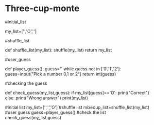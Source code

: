 # Three-cup-monte
#initial_list

my_list=['','O','']

#shuffle_list

def shuffle_list(my_list):
    shuffle(my_list)
    return my_list
    
#user_guess
    
  def player_guess():
    guess=''
    while guess not in ['0','1','2']:
        guess=input("Pick a number 0,1 or 2")
    return int(guess)
    
   #checking the guess
    
   def check_guess(my_list,guess):
    if my_list[guess]=='O':
        print("Correct")
    else:
        print("Wrong answer")
        print(my_list)
        
#initial list
my_list=['','','O']
#shuffle list
mixedup_list=shuffle_list(my_list)
#user guess
guess=player_guess()
#check the list
check_guess(my_list,guess)
